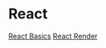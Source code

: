 # React

[React Basics](https://harryliu.design/react-basics)
[React Render](http://localhost:4200/docs-md/react-render)
